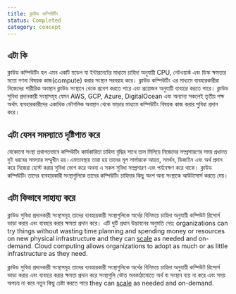 ```yaml
---
title: ক্লাউড কম্পিউটিং
status: Completed
category: concept
---
```


## এটা কি
ক্লাউড কম্পিউটিং হল এমন একটি মডেল যা ইন্টারনেটের মাধ্যমে চাহিদা অনুযায়ী CPU, নেটওয়ার্ক এবং ডিস্ক ক্ষমতার মতো গণনা বিষয়ক কাজ(compute) করার সংস্থান সরবরাহ করে। ক্লাউড কম্পিউটিং এর মাধ্যমে ব্যবহারকারীরা নিজেদের শারীরিক অবস্থান ক্লাউড সংস্থানে থেকে প্রবেশ করতে পারে এবং প্রয়োজন অনুযায়ী ব্যবহার করতে পারে। ক্লাউড সুবিধা প্রদানকারী সংস্থাসমূহ যেমন AWS, GCP, Azure, DigitalOcean এবং অন্যান্য সকলেই তৃতীয় পক্ষ অর্থাৎ ব্যবহারকারীদের একাধিক ভৌগলিক অবস্থান থেকে ভাড়ার মাধ্যমে কম্পিউটিং বিষয়ক কাজ করার সুবিধা প্রদান করে। 

## এটা যেসব সমস্যাতে দৃষ্টিপাত করে
যেকোনো সংস্থা প্রথাগতভাবে কম্পিউটিং কার্যকারিতা চাহিদা বৃদ্ধির সাথে তাল মিলিয়ে নিজেদের সম্প্রসারণের সময় প্রধানত দুই ধরনের সমস্যার সম্মুখীন হয়।এমতাবস্থায় তারা হয় তাদের মূল সার্ভারকে আয়ত্ত, সমর্থন, ডিজাইন এবং অর্থ প্রদান করে নিজেরা হোস্ট করার সুবিধা ভোগ করে অথবা এ সকল সুবিধা সম্প্রসারণ এবং পর্যবেক্ষণ করে থাকে। ক্লাউড কম্পিউটিং তাদের ব্যবহারকারী সংস্থাগুলিকে তাদের কম্পিউটিং চাহিদার কিছু অংশ অন্য সংস্থাকে আউটসোর্স করতে দেয়।

## এটা কিভাবে সাহায্য করে
ক্লাউড সুবিধা প্রদানকারী সংস্থাসমূহ তাদের ব্যবহারকারী সংস্থাগুলিকে অর্থের বিনিময়ে চাহিদা অনুযায়ী কম্পিউট রিসোর্স ভাড়া করার এবং ব্যবহার করার ক্ষমতা প্রদান করে। এটি দুটি প্রধান উদ্ভাবনের অনুমতি দেয়: organizations can try things without wasting time planning and spending money or resources on new physical infrastructure and they can [scale](/scalability/) as needed and on-demand. Cloud computing allows organizations to adopt as much or as little infrastructure as they need. 

ক্লাউড সুবিধা প্রদানকারী সংস্থাসমূহ তাদের ব্যবহারকারী সংস্থাগুলিকে অর্থের বিনিময়ে চাহিদা অনুযায়ী কম্পিউট রিসোর্স ভাড়া করার এবং ব্যবহার করার ক্ষমতা প্রদান করে
সংস্থাগুলি ভৌত অবকাঠামোতে অর্থ বা সংস্থান ব্যয় না করে এবং সময় অপচয় না করে নতুন কিছু চেষ্টা করতে পারে 
they can [scale](/scalability/) as needed and on-demand.




